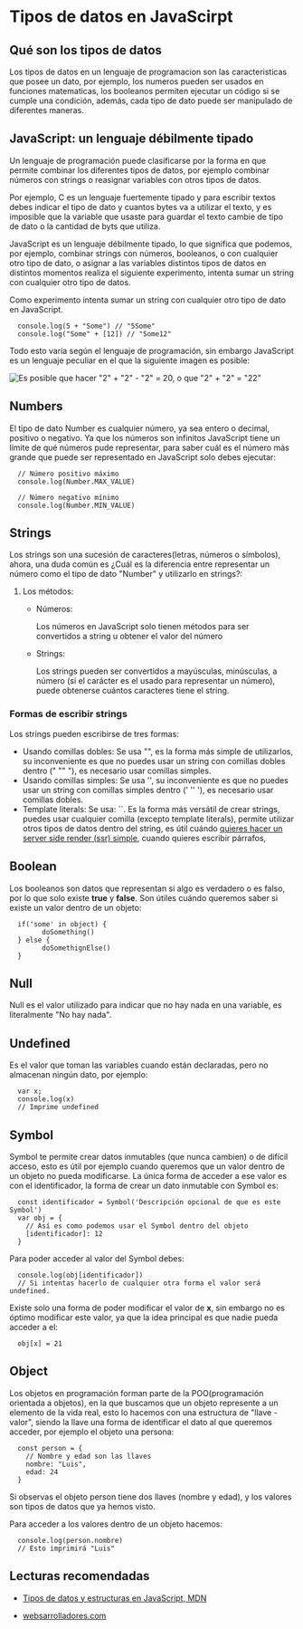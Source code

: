 # Tipos de datos en JavaScirpt

## Qué son los tipos de datos

Los tipos de datos en un lenguaje de programacion son las caracteristicas que posee un dato, por ejemplo, los numeros pueden ser usados en funciones matematicas, los booleanos permiten ejecutar un código si se cumple una condición, además, cada tipo de dato puede ser manipulado de diferentes maneras.

## JavaScript: un lenguaje débilmente tipado

Un lenguaje de programación puede clasificarse por la forma en que permite combinar los diferentes tipos de datos, por ejemplo combinar números con strings o reasignar variables con otros tipos de datos.

Por ejemplo, C es un lenguaje fuertemente tipado y para escribir textos debes indicar el tipo de dato y cuantos bytes va a utilizar el texto, y es imposible que la variable que usaste para guardar el texto cambie de tipo de dato o la cantidad de byts que utiliza.

JavaScript es un lenguaje débilmente tipado, lo que significa que podemos, por ejemplo, combinar strings con números, booleanos, o con cualquier otro tipo de dato, o asignar a las variables distintos tipos de datos en distintos momentos realiza el siguiente experimento, intenta sumar un string con cualquier otro tipo de datos.

Como experimento intenta sumar un string con cualquier otro tipo de dato en JavaScript.

      console.log(5 + "Some") // "5Some"
      console.log("Some" + [12]) // "Some12"

Todo esto varía según el lenguaje de programación, sin embargo JavaScript es un lenguaje peculiar en el que la siguiente imagen es posible:

![Es posible que hacer "2" + "2" - "2" = 20, o que "2" + "2" = "22"](https://firebasestorage.googleapis.com/v0/b/web-projects-50e7e.appspot.com/o/images%2Fv2%2Fblogs%2Ftipos%20de%20datos%2Fjs-data-tipes-meme.png?alt=media&token=6c551e2b-1bab-4f65-b5ad-92e64d3e451c)

## Numbers

El tipo de dato Number es cualquier número, ya sea entero o decimal, positivo o negativo. Ya que los números son infinitos JavaScript tiene un límite de qué números pude representar, para saber cuál es el número más grande que puede ser representado en JavaScript solo debes ejecutar:

      // Número positivo máximo
      console.log(Number.MAX_VALUE)

      // Número negativo mínimo
      console.log(Number.MIN_VALUE)

## Strings

Los strings son una sucesión de caracteres(letras, números o símbolos), ahora, una duda común es ¿Cuál es la diferencia entre representar un número como el tipo de dato "Number" y utilizarlo en strings?:

1. Los métodos:

   - Números:

     Los números en JavaScript solo tienen métodos para ser convertidos a string u obtener el valor del número

   - Strings:

     Los strings pueden ser convertidos a mayúsculas, minúsculas, a número (si el carácter es el usado para representar un número), puede obtenerse cuántos caracteres tiene el string.

### Formas de escribir strings

Los strings pueden escribirse de tres formas:

- Usando comillas dobles: Se usa "", es la forma más simple de utilizarlos, su inconveniente es que no puedes usar un string con comillas dobles dentro (" "" "), es necesario usar comillas simples.
- Usando comillas simples: Se usa '', su inconveniente es que no puedes usar un string con comillas simples dentro (' '' '), es necesario usar comillas dobles.
- Template literals: Se usa: ``. Es la forma más versátil de crear strings, puedes usar cualquier comilla (excepto template literals), permite utilizar otros tipos de datos dentro del string, es útil cuándo [quieres hacer un server side render (ssr) simple](https://ulisessg.com/crea-tu-ssr), cuando quieres escribir párrafos,

## Boolean

Los booleanos son datos que representan si algo es verdadero o es falso, por lo que solo existe **true** y **false**. Son útiles cuándo queremos saber si existe un valor dentro de un objeto:

      if('some' in object) {
            doSomething()
      } else {
            doSomethignElse()
      }

## Null

Null es el valor utilizado para indicar que no hay nada en una variable, es literalmente "No hay nada".

## Undefined

Es el valor que toman las variables cuando están declaradas, pero no almacenan ningún dato, por ejemplo:

      var x;
      console.log(x)
      // Imprime undefined

## Symbol

Symbol te permite crear datos inmutables (que nunca cambien) o de difícil acceso, esto es útil por ejemplo cuando queremos que un valor dentro de un objeto no pueda modificarse. La única forma de acceder a ese valor es con el identificador, la forma de crear un dato inmutable con Symbol es:

      const identificador = Symbol('Descripción opcional de que es este Symbol')
      var obj = {
        // Así es como podemos usar el Symbol dentro del objeto
        [identificador]: 12
      }

Para poder acceder al valor del Symbol debes:

      console.log(obj[identificador])
      // Si intentas hacerlo de cualquier otra forma el valor será undefined.

Existe solo una forma de poder modificar el valor de **x**, sin embargo no es óptimo modificar este valor, ya que la idea principal es que nadie pueda acceder a el:

      obj[x] = 21

## Object

Los objetos en programación forman parte de la POO(programación orientada a objetos), en la que buscamos que un objeto represente a un elemento de la vida real, esto lo hacemos con una estructura de "llave - valor", siendo la llave una forma de identificar el dato al que queremos acceder, por ejemplo el objeto una persona:

      const person = {
        // Nombre y edad son las llaves
        nombre: "Luis",
        edad: 24
      }

Si observas el objeto person tiene dos llaves (nombre y edad), y los valores son tipos de datos que ya hemos visto.

Para acceder a los valores dentro de un objeto hacemos:

      console.log(person.nombre)
      // Esto imprimirá "Luis"

## Lecturas recomendadas

- [Tipos de datos y estructuras en JavaScript, MDN](https://developer.mozilla.org/es/docs/Web/JavaScript/Data_structures)

- [websarrolladores.com](https://websarrolladores.com/lenguajes/javascript/manual-completo-javascript/tipos-de-datos-javascript/)
